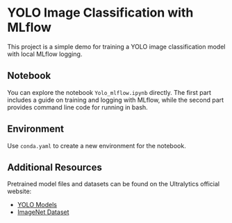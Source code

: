 # YOLO Image Classification with MLflow

This project is a simple demo for training a YOLO image classification model with local MLflow logging.

## Notebook

You can explore the notebook `Yolo_mlflow.ipynb` directly. The first part includes a guide on training and logging with MLflow, while the second part provides command line code for running in bash.

## Environment

Use `conda.yaml` to create a new environment for the notebook.

## Additional Resources

Pretrained model files and datasets can be found on the Ultralytics official website:
- [YOLO Models](https://docs.ultralytics.com/tasks/classify/#models)
- [ImageNet Dataset](https://docs.ultralytics.com/datasets/classify/imagenet/)
